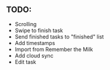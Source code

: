 ## TODO:
- Scrolling
- Swipe to finish task
- Send finished tasks to "finished" list
- Add timestamps
- Import from Remember the Milk
- Add cloud sync
- Edit task
